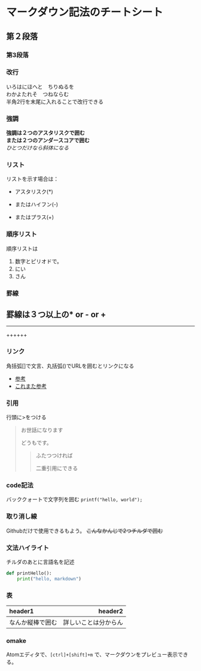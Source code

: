 # マークダウン記法のチートシート

## 第２段落

### 第3段落

### 改行
いろはにほへと　ちりぬるを  
わかよたれそ　つねならむ  
半角2行を末尾に入れることで改行できる  

### 強調
**強調は２つのアスタリスクで囲む**  
__または２つのアンダースコアで囲む__  
*ひとつだけなら斜体になる*

### リスト
リストを示す場合は：
* アスタリスク(\*)
- またはハイフン(-)
+ またはプラス(+)

### 順序リスト
順序リストは  
1. 数字とピリオドで。
2. にい
3. さん

### 罫線
罫線は３つ以上の\* or - or +  
---  
*****  
++++++  

### リンク
角括弧[]で文言、丸括弧()でURLを囲むとリンクになる
- [参考](http://kojika17.com/2013/01/starting-markdown.html)
- [これまた参考](http://qiita.com/tbpgr/items/989c6badefff69377da7)

### 引用
行頭に>をつける
> お世話になります
>
> どうもです。
>
>> ふたつつければ
>>
>> 二重引用にできる
>

### code記法
バッククォートで文字列を囲む
`printf("hello, world");`

### 取り消し線
Githubだけで使用できるもよう。
~~こんなかんじで2つチルダで囲む~~

### 文法ハイライト
チルダのあとに言語名を記述
~~~python
def printHello():
    print("hello, markdown")
~~~

### 表
|header1|header2|
|:--|--:|
|なんか縦棒で囲む|詳しいことは分からん|

### omake
Atomエディタで、`[ctrl]+[shift]+m`
で、マークダウンをプレビュー表示できる。
